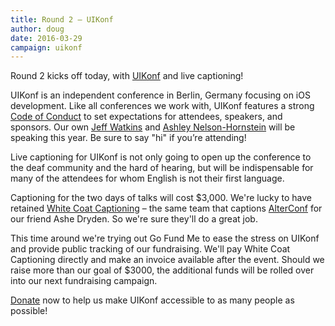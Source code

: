 ```yaml
---
title: Round 2 – UIKonf
author: doug
date: 2016-03-29
campaign: uikonf
---
```


Round 2 kicks off today, with [UIKonf][uikonf] and live captioning!

UIKonf is an independent conference in Berlin, Germany focusing on iOS development. Like all conferences we work with, UIKonf features a strong [Code of Conduct][uikonf-coc] to set expectations for attendees, speakers, and sponsors. Our own [Jeff Watkins][jeffwatkins] and [Ashley Nelson-Hornstein][ashleynh] will be speaking this year. Be sure to say "hi" if you’re attending!

Live captioning for UIKonf is not only going to open up the conference to the deaf community and the hard of hearing, but will be indispensable for many of the attendees for whom English is not their first language.

Captioning for the two days of talks will cost $3,000. We're lucky to have retained [White Coat Captioning][whitecoat] – the same team that captions [AlterConf](http://alterconf.com) for our friend Ashe Dryden. So we're sure they'll do a great job.

This time around we're trying out Go Fund Me to ease the stress on UIKonf and provide public tracking of our fundraising. We'll pay White Coat Captioning directly and make an invoice available after the event. Should we raise more than our goal of $3000, the additional funds will be rolled over into our next fundraising campaign.

[Donate][donate] now to help us make UIKonf accessible to as many people as possible!

[uikonf]: http://uikonf.com
[uikonf-coc]: http://www.uikonf.com/coc
[whitecoat]: http://www.whitecoatcaptioning.com
[donate]: https://www.gofundme.com/sound-off-uikonf
[jeffwatkins]: https://metrocat.org
[ashleynh]: http://blog.ashleynh.me


